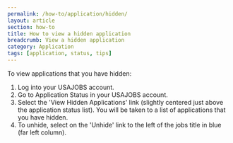 ```yaml
---
permalink: /how-to/application/hidden/
layout: article
section: how-to
title: How to view a hidden application
breadcrumb: View a hidden application
category: Application
tags: [application, status, tips]
---
```


To view applications that you have hidden:

1. Log into your USAJOBS account.
2. Go to Application Status in your USAJOBS account.
3. Select the 'View Hidden Applications' link (slightly centered just above the application status list). You will be taken to a list of applications that you have hidden.
4. To unhide, select on the 'Unhide' link to the left of the jobs title in blue (far left column).
